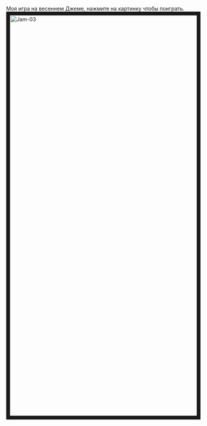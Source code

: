 Моя игра на весеннем Джеме, нажмите на картинку чтобы поиграть.
<a href="https://infofield.github.io/infofield/Jam_03/" target="_blank"><img src="https://github.com/infofield/Jam_03/assets/18258043/a0190361-076e-4834-a74e-c2975ced1277" alt="Jam-03" width="1920" height="1080" border="10" /></a></p>
